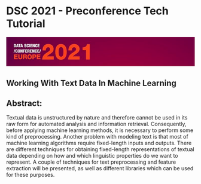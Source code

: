 # DSC 2021 - Preconference Tech Tutorial

<p align="center">
  <img src="./DSC_logo.png" width="1000">
</p>


## Working With Text Data In Machine Learning

## Abstract:
Textual data is unstructured by nature and therefore cannot be used in its raw form for automated analysis and information retrieval. Consequently, before applying machine learning methods, it is necessary to perform some kind of preprocessing. Another problem with modeling text is that most of machine learning algorithms require fixed-length inputs and outputs. There are different techniques for obtaining fixed-length representations of textual data depending on how and which linguistic properties do we want to represent. A couple of techniques for text preprocessing and feature extraction will be presented, as well as different libraries which can be used for these purposes.



